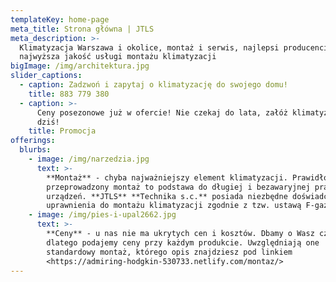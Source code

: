 ```yaml
---
templateKey: home-page
meta_title: Strona główna | JTLS
meta_description: >-
  Klimatyzacja Warszawa i okolice, montaż i serwis, najlepsi producenci,
  najwyższa jakość usługi montażu klimatyzacji
bigImage: /img/architektura.jpg
slider_captions:
  - caption: Zadzwoń i zapytaj o klimatyzację do swojego domu!
    title: 883 779 380
  - caption: >-
      Ceny posezonowe już w ofercie! Nie czekaj do lata, załóż klimatyzację już
      dziś!
    title: Promocja
offerings:
  blurbs:
    - image: /img/narzedzia.jpg
      text: >-
        **Montaż** - chyba najważniejszy element klimatyzacji. Prawidłowo
        przeprowadzony montaż to podstawa do długiej i bezawaryjnej pracy
        urządzeń. **JTLS** **Technika s.c.** posiada niezbędne doświadczenie i
        uprawnienia do montażu klimatyzacji zgodnie z tzw. ustawą F-gazową.
    - image: /img/pies-i-upal2662.jpg
      text: >-
        **Ceny** - u nas nie ma ukrytych cen i kosztów. Dbamy o Wasz czas,
        dlatego podajemy ceny przy każdym produkcie. Uwzględniają one
        standardowy montaż, którego opis znajdziesz pod linkiem
        <https://admiring-hodgkin-530733.netlify.com/montaz/>
---
```


